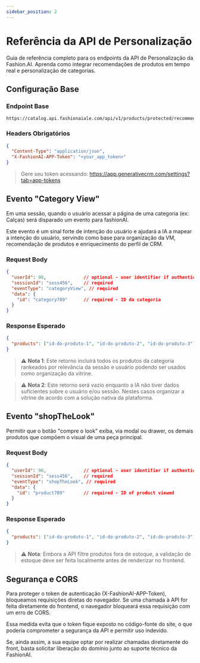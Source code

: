 ```yaml
---
sidebar_position: 2
---
```


# Referência da API de Personalização

Guia de referência completo para os endpoints da API de Personalização da Fashion.AI. Aprenda como integrar recomendações de produtos em tempo real e personalização de categorias.

## Configuração Base

### Endpoint Base
```
https://catalog.api.fashionaiale.com/api/v1/products/protected/recommendation
```

### Headers Obrigatórios
```json
{
  "Content-Type": "application/json",
  "X-FashionAI-APP-Token": "<your_app_token>"
}
```

> Gere seu token acessando: https://app.generativecrm.com/settings?tab=app-tokens

## Evento "Category View"

Em uma sessão, quando o usuário acessar a página de uma categoria (ex: Calças) será disparado um evento para fashionAI.

Este evento é um sinal forte de intenção do usuário e ajudará a IA a mapear a intenção do usuário, servindo como base para organização da VM, recomendação de produtos e enriquecimento do perfil de CRM.

### Request Body

```json
{
  "userId": 90,              // optional - user identifier if authenticated
  "sessionId": "sess456",    // required
  "eventType": "categoryView", // required
  "data": {
    "id": "category789"      // required - ID da categoria
  }
}
```

### Response Esperado

```json
{
  "products": ["id-do-produto-1", "id-do-produto-2", "id-do-produto-3"]
}
```

> ⚠️ **Nota 1**: Este retorno incluirá todos os produtos da categoria rankeados por relevância da sessão e usuário podendo ser usados como organização da vitrine.

> ⚠️ **Nota 2**: Este retorno será vazio enquanto a IA não tiver dados suficientes sobre o usuário e/ou sessão. Nestes casos organizar a vitrine de acordo com a solução nativa da plataforma.

## Evento "shopTheLook"

Permitir que o botão "compre o look" exiba, via modal ou drawer, os demais produtos que compõem o visual de uma peça principal.

### Request Body

```json
{
  "userId": 90,              // optional - user identifier if authenticated
  "sessionId": "sess456",    // required
  "eventType": "shopTheLook", // required
  "data": {
    "id": "product789"       // required - ID of product viewed
  }
}
```

### Response Esperado

```json
{
  "products": ["id-do-produto-1", "id-do-produto-2", "id-do-produto-3"]
}
```

> ⚠️ **Nota**: Embora a API filtre produtos fora de estoque, a validação de estoque deve ser feita localmente antes de renderizar no frontend.

## Segurança e CORS

Para proteger o token de autenticação (X-FashionAI-APP-Token), bloqueamos requisições diretas do navegador. Se uma chamada à API for feita diretamente do frontend, o navegador bloqueará essa requisição com um erro de CORS.

Essa medida evita que o token fique exposto no código-fonte do site, o que poderia comprometer a segurança da API e permitir uso indevido.

Se, ainda assim, a sua equipe optar por realizar chamadas diretamente do front, basta solicitar liberação do domínio junto ao suporte técnico da FashionAI.